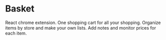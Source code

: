 # Basket
React chrome extension. One shopping cart for all your shopping. Organize items by store and make your own lists. Add notes and monitor prices for each item. 
